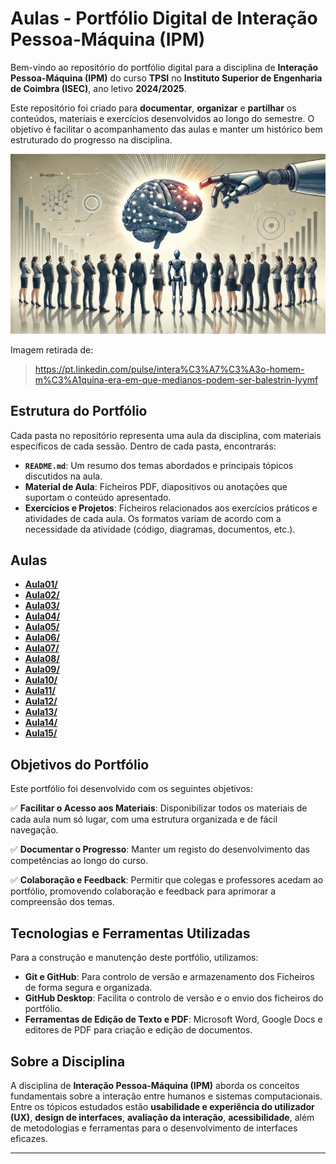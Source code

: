 # Aulas - Portfólio Digital de Interação Pessoa-Máquina (IPM)

Bem-vindo ao repositório do portfólio digital para a disciplina de **Interação Pessoa-Máquina (IPM)** do curso **TPSI** no **Instituto Superior de Engenharia de Coimbra (ISEC)**, ano letivo **2024/2025**.

Este repositório foi criado para **documentar**, **organizar** e **partilhar** os conteúdos, materiais e exercícios desenvolvidos ao longo do semestre. O objetivo é facilitar o acompanhamento das aulas e manter um histórico bem estruturado do progresso na disciplina.

![SO Imagem](./Imagens/IPM.png)

Imagem retirada de:
> https://pt.linkedin.com/pulse/intera%C3%A7%C3%A3o-homem-m%C3%A1quina-era-em-que-medianos-podem-ser-balestrin-lyymf

## Estrutura do Portfólio

Cada pasta no repositório representa uma aula da disciplina, com materiais específicos de cada sessão. Dentro de cada pasta, encontrarás:

- **`README.md`**: Um resumo dos temas abordados e principais tópicos discutidos na aula.
- **Material de Aula**: Ficheiros PDF, diapositivos ou anotações que suportam o conteúdo apresentado.
- **Exercícios e Projetos**: Ficheiros relacionados aos exercícios práticos e atividades de cada aula. Os formatos variam de acordo com a necessidade da atividade (código, diagramas, documentos, etc.).

## Aulas
- **[Aula01/](https://github.com/FilipeJeronimo/Portfolio-IPM/tree/main/2025-02%20-%20Fevereiro/21fev)**
- **[Aula02/](https://github.com/FilipeJeronimo/Portfolio-IPM/tree/main/2025-02%20-%20Fevereiro/28fev)**
- **[Aula03/](https://github.com/FilipeJeronimo/Portfolio-IPM/tree/main/2025-03%20-%20Março/07Mar)**
- **[Aula04/](https://github.com/FilipeJeronimo/Portfolio-IPM/tree/main/2025-03%20-%20Mar%C3%A7o/14Mar)**
- **[Aula05/](https://github.com/FilipeJeronimo/Portfolio-IPM/tree/main/2025-03%20-%20Mar%C3%A7o/21Mar)**
- **[Aula06/](https://github.com/FilipeJeronimo/Portfolio-IPM/tree/main/2025-03%20-%20Mar%C3%A7o/28Mar)**
- **[Aula07/](https://github.com/FilipeJeronimo/Portfolio-IPM/tree/main/2025-04%20-%20Abril/04Abr)**
- **[Aula08/](https://github.com/FilipeJeronimo/Portfolio-IPM/tree/main/2025-05%20-%20Maio/02Mai)**
- **[Aula09/](https://github.com/FilipeJeronimo/Portfolio-IPM/tree/main/2025-05%20-%20Maio/09Mai)**
- **[Aula10/](https://github.com/FilipeJeronimo/Portfolio-IPM/tree/main/2025-05%20-%20Maio/16Mai)**
- **[Aula11/](https://github.com/FilipeJeronimo/Portfolio-IPM/tree/main/2025-05%20-%20Maio/23Mai)**
- **[Aula12/](https://github.com/FilipeJeronimo/Portfolio-IPM/tree/main/2025-06%20-%20Junho/03Jun)**
- **[Aula13/](https://github.com/FilipeJeronimo/Portfolio-IPM/tree/main/2025-06%20-%20Junho/13Jun)**
- **[Aula14/](https://github.com/FilipeJeronimo/Portfolio-IPM/tree/main/2025-06%20-%20Junho/17Jun)**
- **[Aula15/](https://github.com/FilipeJeronimo/Portfolio-IPM/tree/main/2025-06%20-%20Junho/18Jun)**

## Objetivos do Portfólio

Este portfólio foi desenvolvido com os seguintes objetivos:

✅ **Facilitar o Acesso aos Materiais**: Disponibilizar todos os materiais de cada aula num só lugar, com uma estrutura organizada e de fácil navegação.

✅ **Documentar o Progresso**: Manter um registo do desenvolvimento das competências ao longo do curso.

✅ **Colaboração e Feedback**: Permitir que colegas e professores acedam ao portfólio, promovendo colaboração e feedback para aprimorar a compreensão dos temas.

## Tecnologias e Ferramentas Utilizadas

Para a construção e manutenção deste portfólio, utilizamos:

- **Git e GitHub**: Para controlo de versão e armazenamento dos Ficheiros de forma segura e organizada.
- **GitHub Desktop**: Facilita o controlo de versão e o envio dos ficheiros do portfólio.
- **Ferramentas de Edição de Texto e PDF**: Microsoft Word, Google Docs e editores de PDF para criação e edição de documentos.

## Sobre a Disciplina

A disciplina de **Interação Pessoa-Máquina (IPM)** aborda os conceitos fundamentais sobre a interação entre humanos e sistemas computacionais. Entre os tópicos estudados estão **usabilidade e experiência do utilizador (UX)**, **design de interfaces**, **avaliação da interação**, **acessibilidade**, além de metodologias e ferramentas para o desenvolvimento de interfaces eficazes.

---

